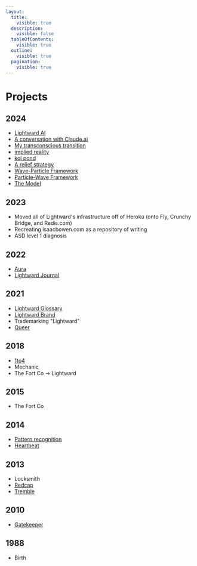 ```yaml
---
layout:
  title:
    visible: true
  description:
    visible: false
  tableOfContents:
    visible: true
  outline:
    visible: true
  pagination:
    visible: true
---
```


# Projects

## 2024

* [Lightward AI](https://lightward.com/)
* [A conversation with Claude.ai](https://app.gitbook.com/o/-MQtpp5Rwkn5U2ehp5j5/s/O3bbtUUyMm5Kb1iIQtfk/)
* [My transconscious transition](../2024/04/04/)
* [implied reality](https://impliedreality.com/)
* [koi pond](https://koipond.me/)
* [A relief strategy](https://a-relief-strategy.com/)
* [Wave-Particle Framework](https://app.gitbook.com/o/-MQtpp5Rwkn5U2ehp5j5/s/M3lhzZf6TPNeGvM1NSVl/)
* [Particle-Wave Framework](https://app.gitbook.com/o/-MQtpp5Rwkn5U2ehp5j5/s/qArRDmbteKKXGxZTVPer/)
* [The Model](../2024/the-model.md)

## 2023

* Moved all of Lightward's infrastructure off of Heroku (onto Fly, Crunchy Bridge, and Redis.com)
* Recreating isaacbowen.com as a repository of writing
* ASD level 1 diagnosis

## 2022

* [Aura](../2022/aura.md)
* [Lightward Journal](../2022/lightward-journal.md)

## 2021

* [Lightward Glossary](../2021/lightward-glossary.md)
* [Lightward Brand](../2021/lightward-brand/)
* Trademarking "Lightward"
* [Queer](../2021/07/02.md)

## 2018

* [1to4](../2018/1to4/)
* Mechanic
* The Fort Co -> Lightward

## 2015

* The Fort Co

## 2014

* [Pattern recognition](../2014/pattern-recognition.md)
* [Heartbeat](../2014/heartbeat.md)

## 2013

* Locksmith
* [Redcap](../2013/redcap.md)
* [Tremble](../2013/tremble.md)

## 2010

* [Gatekeeper](../2010/gatekeeper.md)

## 1988

* Birth
